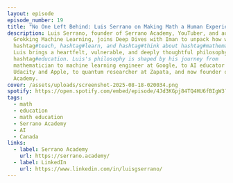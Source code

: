 ```yaml
---
layout: episode
episode_number: 19
title: "No One Left Behind: Luis Serrano on Making Math a Human Experience"
description: Luis Serrano, founder of Serrano Academy, YouTuber, and author of
  Grokking Machine Learning, joins Deep Dives with Iman to unpack how we
  hashtag#teach, hashtag#learn, and hashtag#think about hashtag#mathematics.
  Luis brings a heartfelt, vulnerable, and deeply thoughtful philosophy to STEM
  hashtag#education. Luis's philosophy is shaped by his journey from
  mathematician to machine learning engineer at Google, to AI educator at
  Udacity and Apple, to quantum researcher at Zapata, and now founder of Serrano
  Academy.
cover: /assets/uploads/screenshot-2025-08-18-020034.png
spotify: https://open.spotify.com/embed/episode/4Jd3KGpj84TQ4HU6fBIgW3?utm_source=generator
tags:
  - math
  - education
  - math education
  - Serrano Academy
  - AI
  - Canada
links:
  - label: Serrano Academy
    url: https://serrano.academy/
  - label: LinkedIn
    url: https://www.linkedin.com/in/luisgserrano/
---
```

